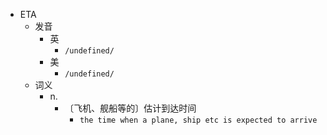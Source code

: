 - ETA
  - 发音
    - 英
      - `/undefined/`
    - 美
      - `/undefined/`
  - 词义
    - n.
      - 〔飞机、舰船等的〕估计到达时间
        - `the time when a plane, ship etc is expected to arrive`
